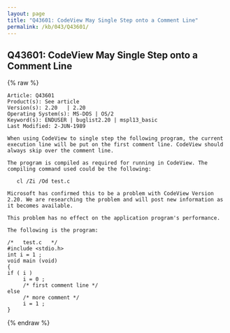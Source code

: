 ```yaml
---
layout: page
title: "Q43601: CodeView May Single Step onto a Comment Line"
permalink: /kb/043/Q43601/
---
```


## Q43601: CodeView May Single Step onto a Comment Line

{% raw %}

	Article: Q43601
	Product(s): See article
	Version(s): 2.20   | 2.20
	Operating System(s): MS-DOS | OS/2
	Keyword(s): ENDUSER | buglist2.20 | mspl13_basic
	Last Modified: 2-JUN-1989
	
	When using CodeView to single step the following program, the current
	execution line will be put on the first comment line. CodeView should
	always skip over the comment line.
	
	The program is compiled as required for running in CodeView. The
	compiling command used could be the following:
	
	   cl /Zi /Od test.c
	
	Microsoft has confirmed this to be a problem with CodeView Version
	2.20. We are researching the problem and will post new information as
	it becomes available.
	
	This problem has no effect on the application program's performance.
	
	The following is the program:
	
	/*   test.c   */
	#include <stdio.h>
	int i = 1 ;
	void main (void)
	{
	if ( i )
	     i = 0 ;
	     /* first comment line */
	else
	     /* more comment */
	     i = 1 ;
	}

{% endraw %}
